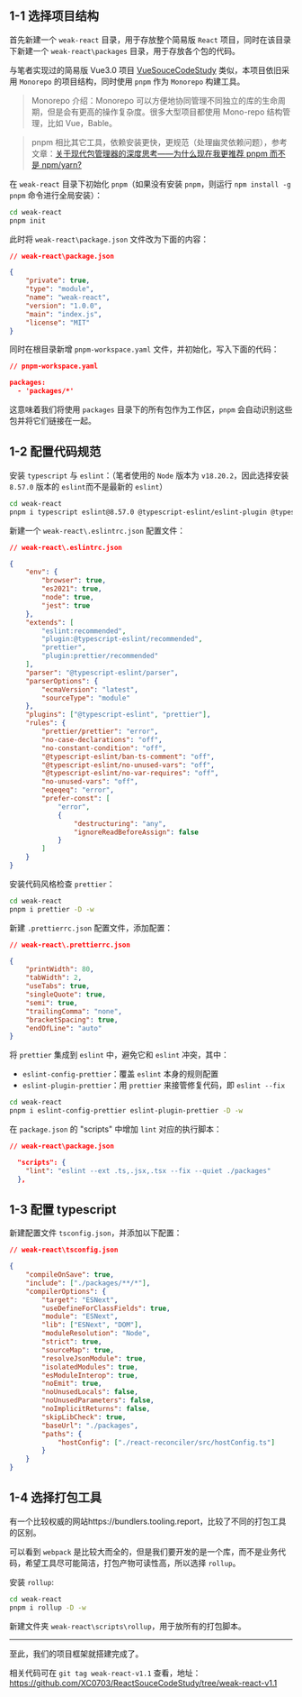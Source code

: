 ## 1-1 选择项目结构

首先新建一个 `weak-react` 目录，用于存放整个简易版 `React` 项目，同时在该目录下新建一个 `weak-react\packages` 目录，用于存放各个包的代码。

与笔者实现过的简易版 Vue3.0 项目 [VueSouceCodeStudy](https://github.com/XC0703/VueSouceCodeStudy) 类似，本项目依旧采用 `Monorepo` 的项目结构，同时使用 `pnpm` 作为 `Monorepo` 构建工具。

> Monorepo 介绍：Monorepo 可以方便地协同管理不同独立的库的生命周期，但是会有更高的操作复杂度。很多大型项目都使用 Mono-repo 结构管理，比如 Vue，Bable。

> pnpm 相比其它工具，依赖安装更快，更规范（处理幽灵依赖问题），参考文章：[关于现代包管理器的深度思考——为什么现在我更推荐 pnpm 而不是 npm/yarn?](https://juejin.cn/post/6932046455733485575)

在 `weak-react` 目录下初始化 `pnpm`（如果没有安装 `pnpm`，则运行 `npm install -g pnpm` 命令进行全局安装）：

```bash
cd weak-react
pnpm init
```

此时将 `weak-react\package.json` 文件改为下面的内容：

```json
// weak-react\package.json

{
	"private": true,
	"type": "module",
	"name": "weak-react",
	"version": "1.0.0",
	"main": "index.js",
	"license": "MIT"
}
```

同时在根目录新增 `pnpm-workspace.yaml` 文件，并初始化，写入下面的代码：

```json
// pnpm-workspace.yaml

packages:
  - 'packages/*'
```

这意味着我们将使用 `packages` 目录下的所有包作为工作区，`pnpm` 会自动识别这些包并将它们链接在一起。

## 1-2 配置代码规范

安装 `typescript` 与 `eslint`：（笔者使用的 `Node` 版本为 `v18.20.2`，因此选择安装`8.57.0` 版本的 `eslint`而不是最新的 `eslint`）

```bash
cd weak-react
pnpm i typescript eslint@8.57.0 @typescript-eslint/eslint-plugin @typescript-eslint/parser -D -w
```

新建一个 `weak-react\.eslintrc.json` 配置文件：

```json
// weak-react\.eslintrc.json

{
	"env": {
		"browser": true,
		"es2021": true,
		"node": true,
		"jest": true
	},
	"extends": [
		"eslint:recommended",
		"plugin:@typescript-eslint/recommended",
		"prettier",
		"plugin:prettier/recommended"
	],
	"parser": "@typescript-eslint/parser",
	"parserOptions": {
		"ecmaVersion": "latest",
		"sourceType": "module"
	},
	"plugins": ["@typescript-eslint", "prettier"],
	"rules": {
		"prettier/prettier": "error",
		"no-case-declarations": "off",
		"no-constant-condition": "off",
		"@typescript-eslint/ban-ts-comment": "off",
		"@typescript-eslint/no-unused-vars": "off",
		"@typescript-eslint/no-var-requires": "off",
		"no-unused-vars": "off",
		"eqeqeq": "error",
		"prefer-const": [
			"error",
			{
				"destructuring": "any",
				"ignoreReadBeforeAssign": false
			}
		]
	}
}
```

安装代码风格检查 `prettier`：

```bash
cd weak-react
pnpm i prettier -D -w
```

新建 `.prettierrc.json` 配置文件，添加配置：

```json
// weak-react\.prettierrc.json

{
	"printWidth": 80,
	"tabWidth": 2,
	"useTabs": true,
	"singleQuote": true,
	"semi": true,
	"trailingComma": "none",
	"bracketSpacing": true,
	"endOfLine": "auto"
}
```

将 `prettier` 集成到 `eslint` 中，避免它和 `eslint` 冲突，其中：

- `eslint-config-prettier`：覆盖 `eslint` 本身的规则配置
- `eslint-plugin-prettier`：用 `prettier` 来接管修复代码，即 `eslint --fix`

```bash
cd weak-react
pnpm i eslint-config-prettier eslint-plugin-prettier -D -w
```

在 `package.json` 的 "scripts" 中增加 `lint` 对应的执行脚本：

```json
// weak-react\package.json

  "scripts": {
    "lint": "eslint --ext .ts,.jsx,.tsx --fix --quiet ./packages"
  },
```

## 1-3 配置 typescript

新建配置文件 `tsconfig.json`，并添加以下配置：

```json
// weak-react\tsconfig.json

{
	"compileOnSave": true,
	"include": ["./packages/**/*"],
	"compilerOptions": {
		"target": "ESNext",
		"useDefineForClassFields": true,
		"module": "ESNext",
		"lib": ["ESNext", "DOM"],
		"moduleResolution": "Node",
		"strict": true,
		"sourceMap": true,
		"resolveJsonModule": true,
		"isolatedModules": true,
		"esModuleInterop": true,
		"noEmit": true,
		"noUnusedLocals": false,
		"noUnusedParameters": false,
		"noImplicitReturns": false,
		"skipLibCheck": true,
		"baseUrl": "./packages",
		"paths": {
			"hostConfig": ["./react-reconciler/src/hostConfig.ts"]
		}
	}
}
```

## 1-4 选择打包工具

有一个比较权威的网站https://bundlers.tooling.report，比较了不同的打包工具的区别。

可以看到 `webpack` 是比较大而全的，但是我们要开发的是一个库，而不是业务代码，希望工具尽可能简洁，打包产物可读性高，所以选择 `rollup`。

安装 `rollup`:

```bash
cd weak-react
pnpm i rollup -D -w
```

新建文件夹 `weak-react\scripts\rollup`，用于放所有的打包脚本。

---

至此，我们的项目框架就搭建完成了。

相关代码可在 `git tag weak-react-v1.1` 查看，地址：https://github.com/XC0703/ReactSouceCodeStudy/tree/weak-react-v1.1
